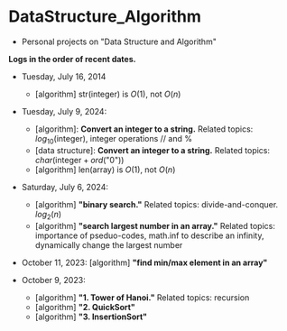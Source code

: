 # DataStructure_Algorithm
- Personal projects on "Data Structure and Algorithm"

**Logs in the order of recent dates.**

- Tuesday, July 16, 2014
	- [algorithm] str(integer) is $O(1)$, not $O(n)$

- Tuesday, July 9, 2024:
  	- [algorithm]: **Convert an integer to a string.** Related topics: $log_{10}(\text{integer})$, integer operations // and %
  	- [data structure]:  **Convert an integer to a string.** Related topics: $char(\text{integer} + ord(\text{"0"}))$
  	- [algorithm] len(array) is $O(1)$, not $O(n)$

- Saturday, July 6, 2024: 
	- [algorithm] **"binary search."** Related topics: divide-and-conquer. $log_{2}(n)$
	- [algorithm] **"search largest number in an array."** Related topics: importance of pseduo-codes, math.inf to describe an infinity, dynamically change the largest number 

- October 11, 2023: [algorithm] **"find min/max element in an array"**

- October 9, 2023: 
	- [algorithm] **"1. Tower of Hanoi."** Related topics: recursion
	- [algorithm] **"2. QuickSort"**
	- [algorithm] **"3. InsertionSort"**
